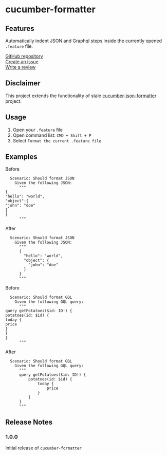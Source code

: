 # cucumber-formatter

## Features

Automatically indent JSON and Graphql steps inside the currently opened `.feature` file.


[GitHub repository](https://github.com/gotchapt/cucumber-formatter)\
[Create an issue](https://github.com/gotchapt/cucumber-formatter/issues/new)\
[Write a review](https://marketplace.visualstudio.com/items?itemName=gotchapt.cucumber-formatter#review-details)

## Disclaimer

This project extends the functionality of stale [cucumber-json-formatter](https://github.com/XavierLeTohic/cucumber-json-formatter) project.

## Usage

1. Open your `.feature` file
2. Open command list: `CMD + Shift + P`
3. Select `Format the current .feature file`

## Examples

Before
```feature
  Scenario: Should format JSON
    Given the following JSON:
      """
{
"hello": "world",
"object":{
"john": "doe"
}
}
      """
```

After
```feature
  Scenario: Should format JSON
    Given the following JSON:
      """
      {
        "hello": "world",
        "object": {
          "john": "doe"
        }
      }
      """
```

Before
```feature
  Scenario: Should format GQL
    Given the following GQL query:
      """
query getPotatoes($id: ID!) {
potatoes(id: $id) {
today {
price
}
}
}
      """
```

After
```feature
  Scenario: Should format GQL
    Given the following GQL query:
      """
      query getPotatoes($id: ID!) {
          potatoes(id: $id) {
              today {
                  price
              }
          }
      }
      """
```

## Release Notes

### 1.0.0

Initial release of `cucumber-formatter`
